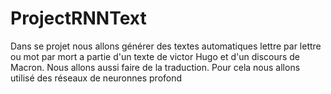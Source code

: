 # ProjectRNNText

Dans se projet nous allons générer des textes automatiques lettre par lettre ou mot par mort a partie d'un texte de victor Hugo et d'un discours de Macron.
Nous allons aussi faire de la traduction.
Pour cela nous allons utilisé des réseaux de neuronnes profond
